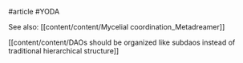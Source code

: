 #article 
#YODA 

See also: [[content/content/Mycelial coordination_Metadreamer]]

[[content/content/DAOs should be organized like subdaos instead of traditional hierarchical structure]]


